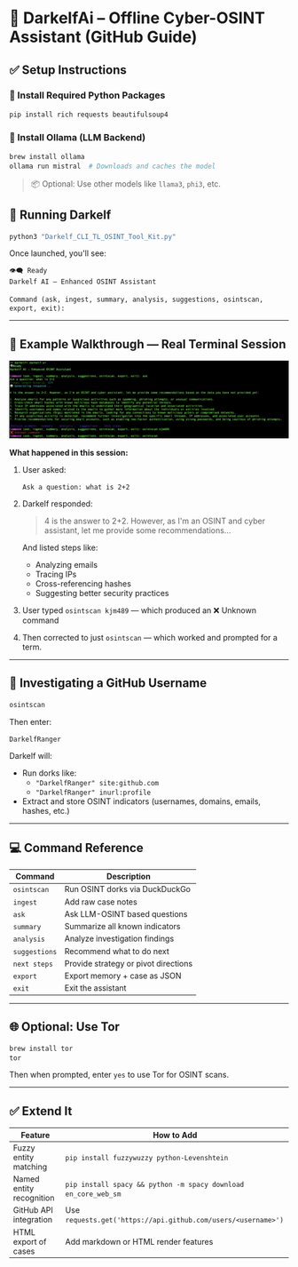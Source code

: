 # 🧠 DarkelfAi – Offline Cyber-OSINT Assistant (GitHub Guide)

## ✅ Setup Instructions

### 🔧 Install Required Python Packages

```bash
pip install rich requests beautifulsoup4
```

### 🧠 Install Ollama (LLM Backend)

```bash
brew install ollama
ollama run mistral  # Downloads and caches the model
```

> 📦 Optional: Use other models like `llama3`, `phi3`, etc.

## 🚀 Running Darkelf

```bash
python3 "Darkelf_CLI_TL_OSINT_Tool_Kit.py"
```

Once launched, you'll see:

```text
👁️‍🗨️ Ready
Darkelf AI — Enhanced OSINT Assistant

Command (ask, ingest, summary, analysis, suggestions, osintscan, export, exit):
```

---

## 📸 Example Walkthrough — Real Terminal Session

![DarkelfAi Terminal Screenshot](DarkelfAi.png)

**What happened in this session:**

1. User asked:
   ```
   Ask a question: what is 2+2
   ```

2. Darkelf responded:
   > 4 is the answer to 2+2. However, as I'm an OSINT and cyber assistant, let me provide some recommendations...

   And listed steps like:
   - Analyzing emails
   - Tracing IPs
   - Cross-referencing hashes
   - Suggesting better security practices

3. User typed `osintscan kjm489` — which produced an ❌ Unknown command

4. Then corrected to just `osintscan` — which worked and prompted for a term.

---

## 🔎 Investigating a GitHub Username

```bash
osintscan
```

Then enter:

```
DarkelfRanger
```

Darkelf will:

- Run dorks like:
  - `"DarkelfRanger" site:github.com`
  - `"DarkelfRanger" inurl:profile`
- Extract and store OSINT indicators (usernames, domains, emails, hashes, etc.)

---

## 💻 Command Reference

| Command      | Description                                              |
|--------------|----------------------------------------------------------|
| `osintscan`  | Run OSINT dorks via DuckDuckGo                           |
| `ingest`     | Add raw case notes                                       |
| `ask`        | Ask LLM-OSINT based questions                            |
| `summary`    | Summarize all known indicators                           |
| `analysis`   | Analyze investigation findings                           |
| `suggestions`| Recommend what to do next                                |
| `next steps` | Provide strategy or pivot directions                     |
| `export`     | Export memory + case as JSON                             |
| `exit`       | Exit the assistant                                       |

---

## 🌐 Optional: Use Tor

```bash
brew install tor
tor
```

Then when prompted, enter `yes` to use Tor for OSINT scans.

---

## ✅ Extend It

| Feature                    | How to Add                                      |
|---------------------------|-------------------------------------------------|
| Fuzzy entity matching     | `pip install fuzzywuzzy python-Levenshtein`     |
| Named entity recognition  | `pip install spacy && python -m spacy download en_core_web_sm` |
| GitHub API integration    | Use `requests.get('https://api.github.com/users/<username>')` |
| HTML export of cases      | Add markdown or HTML render features            |
